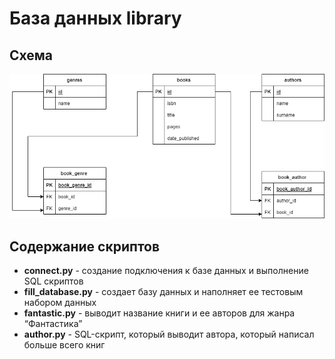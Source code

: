 # База данных library

## Схема

![Схема БД](library.drawio.png)

## Содержание скриптов
- **connect.py** - создание подключения к базе данных и выполнение SQL скриптов
- **fill_database.py** - создает базу данных и наполняет ее тестовым набором данных
- **fantastic.py** - выводит название книги и ее авторов для жанра “Фантастика”
- **author.py** - SQL-скрипт, который выводит автора, который написал больше всего книг



